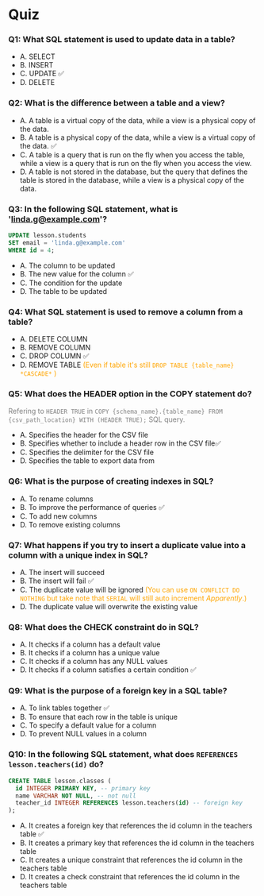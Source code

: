 # Quiz

### Q1: What SQL statement is used to update data in a table?

- A. SELECT
- B. INSERT
- C. UPDATE ✅
- D. DELETE

### Q2: What is the difference between a table and a view?

- A. A table is a virtual copy of the data, while a view is a physical copy of the data.
- B. A table is a physical copy of the data, while a view is a virtual copy of the data. ✅
- C. A table is a query that is run on the fly when you access the table, while a view is a query that is run on the fly when you access the view.
- D. A table is not stored in the database, but the query that defines the table is stored in the database, while a view is a physical copy of the data.

### Q3: In the following SQL statement, what is 'linda.g@example.com'?

```sql
UPDATE lesson.students
SET email = 'linda.g@example.com'
WHERE id = 4;
```

- A. The column to be updated
- B. The new value for the column ✅
- C. The condition for the update
- D. The table to be updated

### Q4: What SQL statement is used to remove a column from a table?

- A. DELETE COLUMN
- B. REMOVE COLUMN
- C. DROP COLUMN ✅
- D. REMOVE TABLE <span style="color:orange"> (Even if table it's still `DROP TABLE {table_name} *CASCADE*` )</span>

### Q5: What does the HEADER option in the COPY statement do?
<span style="color:grey">Refering to `HEADER TRUE` in `COPY {schema_name}.{table_name} FROM {csv_path_location} WITH (HEADER TRUE);` SQL query. </span>

- A. Specifies the header for the CSV file
- B. Specifies whether to include a header row in the CSV file✅
- C. Specifies the delimiter for the CSV file
- D. Specifies the table to export data from

### Q6: What is the purpose of creating indexes in SQL?

- A. To rename columns
- B. To improve the performance of queries ✅
- C. To add new columns
- D. To remove existing columns

### Q7: What happens if you try to insert a duplicate value into a column with a unique index in SQL?

- A. The insert will succeed
- B. The insert will fail ✅
- C. The duplicate value will be ignored 
<span style="color:orange">(You can use `ON CONFLICT DO NOTHING` but take note that `SERIAL` will still auto increment *Apparently*.)</span>
- D. The duplicate value will overwrite the existing value

### Q8: What does the CHECK constraint do in SQL?

- A. It checks if a column has a default value
- B. It checks if a column has a unique value
- C. It checks if a column has any NULL values
- D. It checks if a column satisfies a certain condition ✅

### Q9: What is the purpose of a foreign key in a SQL table?

- A. To link tables together ✅
- B. To ensure that each row in the table is unique
- C. To specify a default value for a column
- D. To prevent NULL values in a column

### Q10: In the following SQL statement, what does `REFERENCES lesson.teachers(id)` do?

```sql
CREATE TABLE lesson.classes (
  id INTEGER PRIMARY KEY, -- primary key
  name VARCHAR NOT NULL, -- not null
  teacher_id INTEGER REFERENCES lesson.teachers(id) -- foreign key
);
```

- A. It creates a foreign key that references the id column in the teachers table ✅
- B. It creates a primary key that references the id column in the teachers table
- C. It creates a unique constraint that references the id column in the teachers table
- D. It creates a check constraint that references the id column in the teachers table
